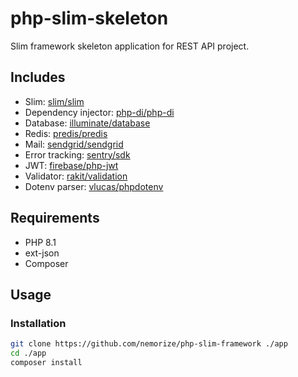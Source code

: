 # php-slim-skeleton
Slim framework skeleton application for REST API project.

## Includes
- Slim: [slim/slim](https://www.slimframework.com/)
- Dependency injector: [php-di/php-di](https://php-di.org/)
- Database: [illuminate/database](https://github.com/illuminate/database)
- Redis: [predis/predis](https://github.com/predis/predis)
- Mail: [sendgrid/sendgrid](https://github.com/sendgrid/sendgrid-php)
- Error tracking: [sentry/sdk](https://github.com/getsentry/sentry-php)
- JWT: [firebase/php-jwt](https://github.com/firebase/php-jwt)
- Validator: [rakit/validation](https://github.com/rakit/validation)
- Dotenv parser: [vlucas/phpdotenv](https://github.com/vlucas/phpdotenv)

## Requirements
- PHP 8.1
- ext-json
- Composer

## Usage

### Installation
```bash
git clone https://github.com/nemorize/php-slim-framework ./app
cd ./app
composer install
```
